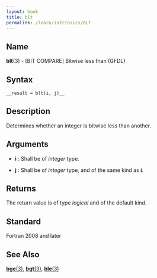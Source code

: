 ```yaml
---
layout: book
title: blt
permalink: /learn/intrinsics/BLT
---
```

## __Name__

__blt__(3) - \[BIT COMPARE\] Bitwise less than
(GFDL)

## __Syntax__

    __result = blt(i, j)__

## __Description__

Determines whether an integer is bitwise less than another.

## __Arguments__

  - __i__
    : Shall be of _integer_ type.

  - __j__
    : Shall be of _integer_ type, and of the same kind as __i__.

## __Returns__

The return value is of type _logical_ and of the default kind.

## __Standard__

Fortran 2008 and later

## __See Also__

[__bge__(3)](BGE),
[__bgt__(3)](BGT),
[__ble__(3)](BLE)
